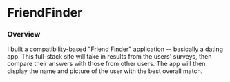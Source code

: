 # FriendFinder

### Overview

I built a compatibility-based "Friend Finder" application -- basically a dating app.  This full-stack site will take in results from the users' surveys, then compare their answers with those from other users.  The app will then display the name and picture of the user with the best overall match.
